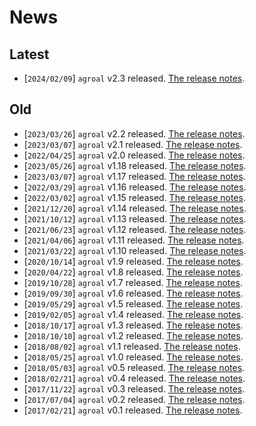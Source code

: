 # News

## Latest

- [`2024/02/09`] `agroal` v2.3 released. [The release notes](/_posts/2024-02-09-2.3-release).

## Old
- [`2023/03/26`] `agroal` v2.2 released. [The release notes](/_posts/2023-05-26-2.2-release).
- [`2023/03/07`] `agroal` v2.1 released. [The release notes](/_posts/2023-03-07-2.1-release).
- [`2022/04/25`] `agroal` v2.0 released. [The release notes](/_posts/2022-04-25-2.0-release).
- [`2023/05/26`] `agroal` v1.18 released. [The release notes](/_posts/2023-05-26-2.2-release).
- [`2023/03/07`] `agroal` v1.17 released. [The release notes](/_posts/2023-03-07-2.1-release).
- [`2022/03/29`] `agroal` v1.16 released. [The release notes](/_posts/2022-03-29-1.16-release).
- [`2022/03/02`] `agroal` v1.15 released. [The release notes](/_posts/2022-03-02-1.15-release).
- [`2021/12/20`] `agroal` v1.14 released. [The release notes](/_posts/2021-12-20-1.14-release).
- [`2021/10/12`] `agroal` v1.13 released. [The release notes](/_posts/2021-10-12-1.13-release).
- [`2021/06/23`] `agroal` v1.12 released. [The release notes](/_posts/2021-06-23-1.12-release).
- [`2021/04/06`] `agroal` v1.11 released. [The release notes](/_posts/2021-04-06-1.11-release).
- [`2021/03/22`] `agroal` v1.10 released. [The release notes](/_posts/2021-03-22-1.10-release).
- [`2020/10/14`] `agroal` v1.9 released. [The release notes](/_posts/2020-10-14-1.9-release).
- [`2020/04/22`] `agroal` v1.8 released. [The release notes](/_posts/2020-04-22-1.8-release).
- [`2019/10/28`] `agroal` v1.7 released. [The release notes](/_posts/2019-10-28-1.7-release).
- [`2019/09/30`] `agroal` v1.6 released. [The release notes](/_posts/2019-09-30-1.6-release).
- [`2019/05/29`] `agroal` v1.5 released. [The release notes](/_posts/2019-05-29-1.5-release).
- [`2019/02/05`] `agroal` v1.4 released. [The release notes](/_posts/2019-02-05-1.4-release).
- [`2018/10/17`] `agroal` v1.3 released. [The release notes](/_posts/2018-10-17-1.3-release).
- [`2018/10/10`] `agroal` v1.2 released. [The release notes](/_posts/2018-10-10-1.2-release).
- [`2018/08/02`] `agroal` v1.1 released. [The release notes](/_posts/2018-08-02-1.1-release).
- [`2018/05/25`] `agroal` v1.0 released. [The release notes](/_posts/2018-05-25-1.0-release).
- [`2018/05/03`] `agroal` v0.5 released. [The release notes](/_posts/2018-05-03-0.5-release).
- [`2018/02/21`] `agroal` v0.4 released. [The release notes](/_posts/2018-02-21-0.4-release).
- [`2017/11/22`] `agroal` v0.3 released. [The release notes](/_posts/2017-11-22-0.3-release).
- [`2017/07/04`] `agroal` v0.2 released. [The release notes](/_posts/2017-07-04-0.2-release).
- [`2017/02/21`] `agroal` v0.1 released. [The release notes](/_posts/2017-02-21-0.1-release).
